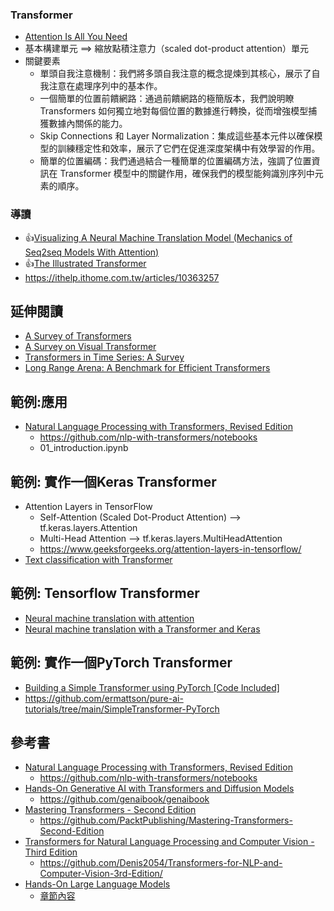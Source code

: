 ### Transformer
- [Attention Is All You Need](https://arxiv.org/abs/1706.03762)
- 基本構建單元 ==> 縮放點積注意力（scaled dot-product attention）單元
- 關鍵要素
  - 單頭自我注意機制：我們將多頭自我注意的概念提煉到其核心，展示了自我注意在處理序列中的基本作。
  - 一個簡單的位置前饋網路：通過前饋網路的極簡版本，我們說明瞭 Transformers 如何獨立地對每個位置的數據進行轉換，從而增強模型捕獲數據內關係的能力。
  - Skip Connections 和 Layer Normalization：集成這些基本元件以確保模型的訓練穩定性和效率，展示了它們在促進深度架構中有效學習的作用。
  - 簡單的位置編碼：我們通過結合一種簡單的位置編碼方法，強調了位置資訊在 Transformer 模型中的關鍵作用，確保我們的模型能夠識別序列中元素的順序。 

### 導讀
- 👍[Visualizing A Neural Machine Translation Model (Mechanics of Seq2seq Models With Attention)](https://jalammar.github.io/visualizing-neural-machine-translation-mechanics-of-seq2seq-models-with-attention/)
- 👍[The Illustrated Transformer](https://jalammar.github.io/illustrated-transformer/)
- https://ithelp.ithome.com.tw/articles/10363257

## 延伸閱讀
- [A Survey of Transformers](https://arxiv.org/abs/2106.04554)
- [A Survey on Visual Transformer](https://arxiv.org/abs/2012.12556)
- [Transformers in Time Series: A Survey](https://arxiv.org/abs/2202.07125)
- [Long Range Arena: A Benchmark for Efficient Transformers](https://arxiv.org/abs/2011.04006)

## 範例:應用
- [Natural Language Processing with Transformers, Revised Edition](https://learning.oreilly.com/library/view/natural-language-processing/9781098136789/)
   - https://github.com/nlp-with-transformers/notebooks
   - 01_introduction.ipynb

## 範例: 實作一個Keras Transformer
- Attention Layers in TensorFlow
  - Self-Attention (Scaled Dot-Product Attention) --> tf.keras.layers.Attention
  - Multi-Head Attention  --> tf.keras.layers.MultiHeadAttention
  - https://www.geeksforgeeks.org/attention-layers-in-tensorflow/
- [Text classification with Transformer](https://keras.io/examples/nlp/text_classification_with_transformer/)

## 範例: Tensorflow  Transformer
- [Neural machine translation with attention](https://www.tensorflow.org/text/tutorials/nmt_with_attention)
- [Neural machine translation with a Transformer and Keras](https://www.tensorflow.org/text/tutorials/transformer)

## 範例: 實作一個PyTorch Transformer
- [Building a Simple Transformer using PyTorch [Code Included]](https://pureai.substack.com/p/building-a-simple-transformer-using-pytorch)
- https://github.com/ermattson/pure-ai-tutorials/tree/main/SimpleTransformer-PyTorch

## 參考書
- [Natural Language Processing with Transformers, Revised Edition](https://learning.oreilly.com/library/view/natural-language-processing/9781098136789/)
  - https://github.com/nlp-with-transformers/notebooks
- [Hands-On Generative AI with Transformers and Diffusion Models](https://learning.oreilly.com/library/view/hands-on-generative-ai/9781098149239/)
  - https://github.com/genaibook/genaibook
- [Mastering Transformers - Second Edition](https://learning.oreilly.com/library/view/mastering-transformers/9781837633784/)
  - https://github.com/PacktPublishing/Mastering-Transformers-Second-Edition
- [Transformers for Natural Language Processing and Computer Vision - Third Edition](https://learning.oreilly.com/library/view/transformers-for-natural/9781805128724/)
  - https://github.com/Denis2054/Transformers-for-NLP-and-Computer-Vision-3rd-Edition/
- [Hands-On Large Language Models](https://learning.oreilly.com/library/view/hands-on-large-language/9781098150952/)
  - [章節內容](LLM_BOOK_Content.md) 
